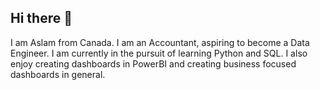 ## Hi there 👋

I am Aslam from Canada. I am an Accountant, aspiring to become a Data Engineer. I am currently in the pursuit of learning Python and SQL.
I also enjoy creating dashboards in PowerBI and creating business focused dashboards in general.



<!--
**aslamfaleel/aslamfaleel** is a ✨ _special_ ✨ repository because its `README.md` (this file) appears on your GitHub profile.

Here are some ideas to get you started:

- 🔭 I’m currently working on Python and SQL.
- 🌱 I’m currently learning Python and SQL.
- 👯 I’m looking to collaborate on Python and SQL.
- 🤔 I’m looking for help with ...
- 💬 Ask me about Python and SQL
- 📫 How to reach me: aslamfaleel@outlook.com  
- 😄 Pronouns: He/Him
- ⚡ Fun fact: ...
-->
